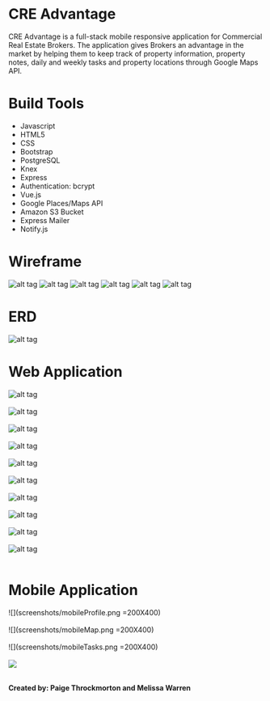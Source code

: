# CRE Advantage
<p>CRE Advantage is a full-stack mobile responsive application for Commercial Real Estate Brokers. The application gives Brokers an advantage in the market by helping them to keep track of property information, property notes, daily and weekly tasks and property locations through Google Maps API.</p>


# Build Tools
<ul>
<li>Javascript</li>
<li>HTML5</li>
<li>CSS</li>
<li>Bootstrap</li>
<li>PostgreSQL</li>
<li>Knex</li>
<li>Express</li>
<li>Authentication: bcrypt</li>
<li>Vue.js</li>
<li>Google Places/Maps API</li>
<li>Amazon S3 Bucket </li>
<li>Express Mailer</li>
<li>Notify.js</li>
</ul>


# Wireframe

![alt tag](screenshots/login.png)
![alt tag](screenshots/signup.png)
![alt tag](screenshots/main.png)
![alt tag](screenshots/property.png)
![alt tag](screenshots/map.png)
![alt tag](screenshots/tasks.png)


# ERD
![alt tag](screenshots/erd.png)



# Web Application
![alt tag](screenshots/homePage.png)
<br></br>
![alt tag](screenshots/loginPage.png)
<br></br>
![alt tag](screenshots/signupPage.png)
<br></br>
![alt tag](screenshots/profilePage.png)
<br></br>
![alt tag](screenshots/newPropPage.png)
<br></br>
![alt tag](screenshots/propertyPage.png)
<br></br>
![alt tag](screenshots/mapPage.png)
<br></br>
![alt tag](screenshots/singlePropertyPage.png)
<br></br>
![alt tag](screenshots/tasksPage.png)
<br></br>
![alt tag](screenshots/accountsPage2.png)
<br></br>


# Mobile Application
![](screenshots/mobileProfile.png =200X400)
<br></br>
![](screenshots/mobileMap.png =200X400)
<br></br>
![](screenshots/mobileTasks.png =200X400)
<br></br>
![](screenshots/mobileAccount.png=200X400)
<br></br>

<div>
<b>Created by:
Paige Throckmorton and Melissa Warren
</b></div>
